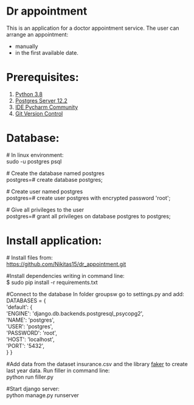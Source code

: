 # Dr appointment

This is an application for a doctor appointment service.
The user can arrange an appointment:
* manually
* in the first available date.

# Prerequisites:

1. [Python 3.8](https://www.python.org/downloads)<br> 
2. [Postgres Server 12.2](https://www.postgresql.org)<br>
3. [IDE Pycharm Community](https://www.jetbrains.com/pycharm/download)<br>
4. [Git Version Control](https://git-scm.com/downloads)<br>

# Database: 

<span class="pl-c"><span class="pl-c">#</span> In linux environment:</span><br>
sudo -u postgres psql

<span class="pl-c"><span class="pl-c">#</span> Create the database named postgres</span><br>
 postgres=# create database postgres;
 
<span class="pl-c"><span class="pl-c">#</span> Create user named postgres</span><br> 
 postgres=# create user postgres with encrypted password 'root';

<span class="pl-c"><span class="pl-c">#</span> Give all privileges to the user</span><br> 
 postgres=# grant all privileges on database postgres to postgres;
 
# Install application:<br>

<span class="pl-c"><span class="pl-c">#</span> Install files from:</span><br>
https://github.com/Nikitas15/dr_appointment.git 

<span class="pl-c"><span class="pl-c">#</span>Install dependencies writing in command line:</span><br>
$ sudo pip install -r requirements.txt

<span class="pl-c"><span class="pl-c">#</span>Connect to the database In folder groupsw go to settings.py and add:</span><br>
DATABASES = {<br>
    'default': {<br>
        'ENGINE': 'django.db.backends.postgresql_psycopg2',<br>
        'NAME': 'postgres',<br>
        'USER': 'postgres',<br>
        'PASSWORD': 'root',<br>
        'HOST': 'localhost',<br>
        'PORT': '5432',<br>
    }
}

<span class="pl-c"><span class="pl-c">#</span>Add data from the dataset insurance.csv and the library [faker](https://faker.readthedocs.io/en/master) to create last year data. Run filler in command line:</span><br>
python run filler.py

<span class="pl-c"><span class="pl-c">#</span>Start django server:</span><br>
python manage.py runserver

